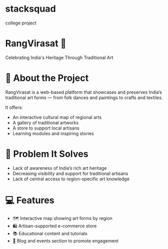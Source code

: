 # stacksquad
college project
# RangVirasat 🎨
Celebrating India's Heritage Through Traditional Art

# 🌟 About the Project
RangVirasat is a web-based platform that showcases and preserves India’s traditional art forms — from folk dances and paintings to crafts and textiles.

It offers:
- An interactive cultural map of regional arts
- A gallery of traditional artworks
- A store to support local artisans
- Learning modules and inspiring stories

# 🧩 Problem It Solves
- Lack of awareness of India’s rich art heritage
- Decreasing visibility and support for traditional artisans
- Lack of central access to region-specific art knowledge

# 💻 Features
- 🗺 Interactive map showing art forms by region
- 🛍 Artisan-supported e-commerce store
- 📚 Educational content and tutorials
- 📰 Blog and events section to promote engagement
